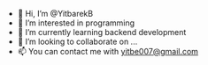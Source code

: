 - 👋 Hi, I’m @YitbarekB
- 👀 I’m interested in programming
- 🌱 I’m currently learning backend development
- 💞️ I’m looking to collaborate on ...
- 📫 You can contact me with yitbe007@gmail.com

<!---
YitbarekB/YitbarekB is a ✨ special ✨ repository because its `README.md` (this file) appears on your GitHub profile.
You can click the Preview link to take a look at your changes.
--->
